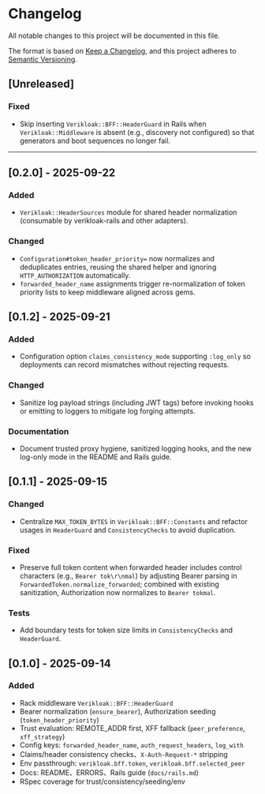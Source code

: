 # Changelog

All notable changes to this project will be documented in this file.

The format is based on [Keep a Changelog](https://keepachangelog.com/en/1.1.0/),
and this project adheres to [Semantic Versioning](https://semver.org/spec/v2.0.0.html).

## [Unreleased]

### Fixed
- Skip inserting `Verikloak::BFF::HeaderGuard` in Rails when `Verikloak::Middleware` is absent (e.g., discovery not configured)
  so that generators and boot sequences no longer fail.

---

## [0.2.0] - 2025-09-22

### Added
- `Verikloak::HeaderSources` module for shared header normalization (consumable by verikloak-rails and other adapters).

### Changed
- `Configuration#token_header_priority=` now normalizes and deduplicates entries, reusing the shared helper and ignoring `HTTP_AUTHORIZATION` automatically.
- `forwarded_header_name` assignments trigger re-normalization of token priority lists to keep middleware aligned across gems.

## [0.1.2] - 2025-09-21

### Added
- Configuration option `claims_consistency_mode` supporting `:log_only` so deployments can record mismatches without rejecting requests.

### Changed
- Sanitize log payload strings (including JWT tags) before invoking hooks or emitting to loggers to mitigate log forging attempts.

### Documentation
- Document trusted proxy hygiene, sanitized logging hooks, and the new log-only mode in the README and Rails guide.

## [0.1.1] - 2025-09-15

### Changed
- Centralize `MAX_TOKEN_BYTES` in `Verikloak::BFF::Constants` and refactor usages in `HeaderGuard` and `ConsistencyChecks` to avoid duplication.

### Fixed
- Preserve full token content when forwarded header includes control characters (e.g., `Bearer tok\r\nmal`) by adjusting Bearer parsing in `ForwardedToken.normalize_forwarded`; combined with existing sanitization, Authorization now normalizes to `Bearer tokmal`.

### Tests
- Add boundary tests for token size limits in `ConsistencyChecks` and `HeaderGuard`.

## [0.1.0] - 2025-09-14

### Added
- Rack middleware `Verikloak::BFF::HeaderGuard`
- Bearer normalization (`ensure_bearer`), Authorization seeding (`token_header_priority`)
- Trust evaluation: REMOTE_ADDR first, XFF fallback (`peer_preference`, `xff_strategy`)
- Config keys: `forwarded_header_name`, `auth_request_headers`, `log_with`
- Claims/header consistency checks、`X-Auth-Request-*` stripping
- Env passthrough: `verikloak.bff.token`, `verikloak.bff.selected_peer`
- Docs: README、ERRORS、Rails guide (`docs/rails.md`)
- RSpec coverage for trust/consistency/seeding/env
